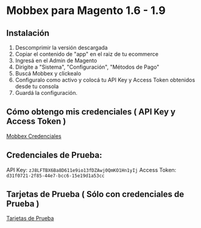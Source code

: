 # Mobbex para Magento 1.6 - 1.9

## Instalación
1) Descomprimir la versión descargada
2) Copiar el contenido de "app" en el raiz de tu ecommerce
3) Ingresá en el Admin de Magento
4) Dirigite a "Sistema", "Configuración", "Métodos de Pago"
5) Buscá Mobbex y clickealo
6) Configuralo como activo y colocá tu API Key y Access Token obtenidos desde tu consola
7) Guardá la configuración.

## Cómo obtengo mis credenciales ( API Key y Access Token )

[Mobbex Credenciales](https://mobbexco.atlassian.net/servicedesk/customer/kb/view/50266136)

## Credenciales de Prueba:

API Key: ```zJ8LFTBX6Ba8D611e9io13fDZAwj0QmKO1Hn1yIj```
Access Token: ```d31f0721-2f85-44e7-bcc6-15e19d1a53cc```

## Tarjetas de Prueba ( Sólo con credenciales de Prueba )

[Tarjetas de Prueba](https://mobbexco.github.io/#/es/testcards)